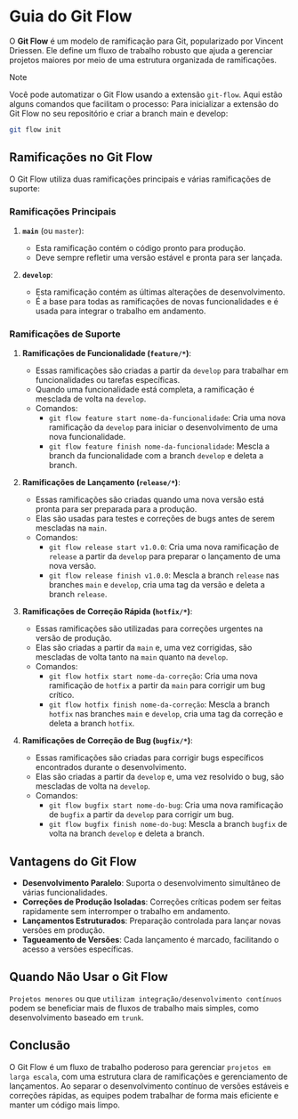 # Guia do Git Flow

O **Git Flow** é um modelo de ramificação para Git, popularizado por Vincent Driessen. Ele define um fluxo de trabalho robusto que ajuda a gerenciar projetos maiores por meio de uma estrutura organizada de ramificações.

> [!NOTE]
> Você pode automatizar o Git Flow usando a extensão `git-flow`. Aqui estão alguns comandos que facilitam o processo:
> Para inicializar a extensão do Git Flow no seu repositório e criar a branch main e develop:
> ```bash
> git flow init
> ```

## Ramificações no Git Flow

O Git Flow utiliza duas ramificações principais e várias ramificações de suporte:

### Ramificações Principais

1. **`main`** (ou `master`):
   - Esta ramificação contém o código pronto para produção.
   - Deve sempre refletir uma versão estável e pronta para ser lançada.

2. **`develop`**:
   - Esta ramificação contém as últimas alterações de desenvolvimento.
   - É a base para todas as ramificações de novas funcionalidades e é usada para integrar o trabalho em andamento.

### Ramificações de Suporte

1. **Ramificações de Funcionalidade (`feature/*`)**:
   - Essas ramificações são criadas a partir da `develop` para trabalhar em funcionalidades ou tarefas específicas.
   - Quando uma funcionalidade está completa, a ramificação é mesclada de volta na `develop`.
   - Comandos:
     - `git flow feature start nome-da-funcionalidade`: Cria uma nova ramificação da `develop` para iniciar o desenvolvimento de uma nova funcionalidade.
     - `git flow feature finish nome-da-funcionalidade`: Mescla a branch da funcionalidade com a branch `develop` e deleta a branch.

2. **Ramificações de Lançamento (`release/*`)**:
   - Essas ramificações são criadas quando uma nova versão está pronta para ser preparada para a produção.
   - Elas são usadas para testes e correções de bugs antes de serem mescladas na `main`.
   - Comandos:
     - `git flow release start v1.0.0`: Cria uma nova ramificação de `release` a partir da `develop` para preparar o lançamento de uma nova versão.
     - `git flow release finish v1.0.0`: Mescla a branch `release` nas branches `main` e `develop`, cria uma tag da versão e deleta a branch `release`.

3. **Ramificações de Correção Rápida (`hotfix/*`)**:
   - Essas ramificações são utilizadas para correções urgentes na versão de produção.
   - Elas são criadas a partir da `main` e, uma vez corrigidas, são mescladas de volta tanto na `main` quanto na `develop`.
   - Comandos:
     - `git flow hotfix start nome-da-correção`: Cria uma nova ramificação de `hotfix` a partir da `main` para corrigir um bug crítico.
     - `git flow hotfix finish nome-da-correção`: Mescla a branch `hotfix` nas branches `main` e `develop`, cria uma tag da correção e deleta a branch `hotfix`.

4. **Ramificações de Correção de Bug (`bugfix/*`)**:
   - Essas ramificações são criadas para corrigir bugs específicos encontrados durante o desenvolvimento.
   - Elas são criadas a partir da `develop` e, uma vez resolvido o bug, são mescladas de volta na `develop`.
   - Comandos:
     - `git flow bugfix start nome-do-bug`: Cria uma nova ramificação de `bugfix` a partir da `develop` para corrigir um bug.
     - `git flow bugfix finish nome-do-bug`: Mescla a branch `bugfix` de volta na branch `develop` e deleta a branch.

## Vantagens do Git Flow
- **Desenvolvimento Paralelo**: Suporta o desenvolvimento simultâneo de várias funcionalidades.
- **Correções de Produção Isoladas**: Correções críticas podem ser feitas rapidamente sem interromper o trabalho em andamento.
- **Lançamentos Estruturados**: Preparação controlada para lançar novas versões em produção.
- **Tagueamento de Versões**: Cada lançamento é marcado, facilitando o acesso a versões específicas.

## Quando Não Usar o Git Flow
``Projetos menores`` ou que ``utilizam integração/desenvolvimento contínuos`` podem se beneficiar mais de fluxos de trabalho mais simples, como desenvolvimento baseado em `trunk`.

## Conclusão
O Git Flow é um fluxo de trabalho poderoso para gerenciar ``projetos em larga escala``, com uma estrutura clara de ramificações e gerenciamento de lançamentos. Ao separar o desenvolvimento contínuo de versões estáveis e correções rápidas, as equipes podem trabalhar de forma mais eficiente e manter um código mais limpo.